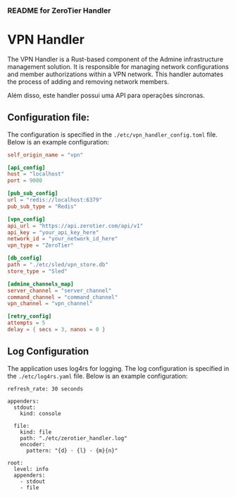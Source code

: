 ### README for ZeroTier Handler

# VPN Handler

The VPN Handler is a Rust-based component of the Admine infrastructure management solution. It is responsible for managing network configurations and member authorizations within a VPN network. This handler automates the process of adding and removing network members.

Além disso, este handler possui uma API para operações síncronas.

## Configuration file:

The configuration is specified in the `./etc/vpn_handler_config.toml` file. Below is an example configuration:

```toml
self_origin_name = "vpn"

[api_config]
host = "localhost"
port = 9000

[pub_sub_config]
url = "redis://localhost:6379"
pub_sub_type = "Redis"

[vpn_config]
api_url = "https://api.zerotier.com/api/v1"
api_key = "your_api_key_here"
network_id = "your_network_id_here"
vpn_type = "ZeroTier"

[db_config]
path = "./etc/sled/vpn_store.db"
store_type = "Sled"

[admine_channels_map]
server_channel = "server_channel"
command_channel = "command_channel"
vpn_channel = "vpn_channel"

[retry_config]
attempts = 5
delay = { secs = 3, nanos = 0 }
```

## Log Configuration
The application uses log4rs for logging. The log configuration is specified in the `./etc/log4rs.yaml` file. Below is an example configuration:

```
refresh_rate: 30 seconds

appenders:
  stdout:
    kind: console

  file:
    kind: file
    path: "./etc/zerotier_handler.log"
    encoder:
      pattern: "{d} - {l} - {m}{n}"

root:
  level: info
  appenders:
    - stdout
    - file
```
